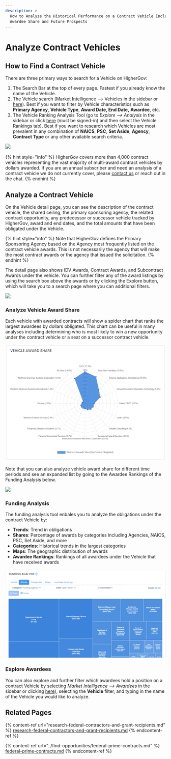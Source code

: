 ```yaml
---
description: >-
  How to Analyze the Historical Performance on a Contract Vehicle Including
  Awardee Share and Future Prospects
---
```


# Analyze Contract Vehicles

## How to Find a Contract Vehicle

There are three primary ways to search for a Vehicle on HigherGov:

1. The Search Bar at the top of every page.  Fastest if you already know the name of the Vehicle.
2. The Vehicle search (Market Intelligence --> Vehicles in the sidebar or [here](https://www.highergov.com/vehicle/)).  Best if you want to filter by Vehicle characteristics such as **Primary Agency**, **Vehicle Type**, **Award Date, End Date,** **Awardee**, etc.
3. The Vehicle Ranking Analysis Tool (go to _Explore --> Analysis_ in the sidebar or click [here](https://www.highergov.com/analysis/award/) (must be signed-in) and then select the Vehicle Rankings tab).  Best if you want to research which Vehicles are most prevalent in any combination of **NAICS**, **PSC**, **Set Aside**, **Agency**, **Contract Type** or any other available search criteria. &#x20;

![](../.gitbook/assets/vehicle\_ranking.png)

{% hint style="info" %}
HigherGov covers more than 4,000 contract vehicles representing the vast majority of multi-award contract vehicles by dollars awarded.  If you are an annual subscriber and need an analysis of a contract vehicle we do not currently cover, please [contact us](mailto:contact@highergov.com) or reach out in the chat.
{% endhint %}

## Analyze a Contract Vehicle

On the Vehicle detail page, you can see the description of the contract vehicle, the shared ceiling, the primary sponsoring agency, the related contract opportunity, any predecessor or successor vehicle tracked by HigherGov, award and end dates, and the total amounts that have been obligated under the Vehicle.

{% hint style="info" %}
Note that HigherGov defines the Primary Sponsoring Agency based on the Agency most frequently listed on the contract vehicle awards.  This is not necessarily the agency that will make the most contract awards or the agency that issued the solicitation. &#x20;
{% endhint %}

The detail page also shows IDV Awards, Contract Awards, and Subcontract Awards under the vehicle.  You can further filter any of the award listings by using the search box above the awards or by clicking the Explore button, which will take you to a search page where you can additional filters.

![](../.gitbook/assets/vehicle\_details.png)

### Analyze Vehicle Award Share

Each vehicle with awarded contracts will show a spider chart that ranks the largest awardees by dollars obligated.   This chart can be useful in many analyses including determining who is most likely to win a new opportunity under the contract vehicle or a seat on a successor contract vehicle.

![](../.gitbook/assets/Spider.png)

Note that you can also analyze vehicle award share for different time periods and see an expanded list by going to the Awardee Rankings of the Funding Analysis below.

![](../.gitbook/assets/awardee\_ranking.png)

### Funding Analysis

The funding analysis tool enbales you to analyze the obligations under the contract Vehicle by:

* **Trends**: Trend in obligations
* **Shares**: Percentage of awards by categories including Agencies, NAICS, PSC, Set Aside, and more
* **Categories**: Historical trends in the largest categories
* **Maps**: The geographic distribution of awards
* **Awardee Rankings**: Rankings of all awardees under the Vehicle that have received awards

![](<../.gitbook/assets/Funding Analysis.png>)

### **Explore Awardees**

You can also explore and further filter which awardees hold a position on a contract Vehicle by selecting _Market Intelligence --> Awardees_ in the sidebar or clicking [here](https://www.highergov.com/awardee/)), selecting the **Vehicle** filter, and typing in the name of the Vehicle you would like to analyze. &#x20;

## **Related Pages**

{% content-ref url="research-federal-contractors-and-grant-recipients.md" %}
[research-federal-contractors-and-grant-recipients.md](research-federal-contractors-and-grant-recipients.md)
{% endcontent-ref %}

{% content-ref url="../find-opportunities/federal-prime-contracts.md" %}
[federal-prime-contracts.md](../find-opportunities/federal-prime-contracts.md)
{% endcontent-ref %}
